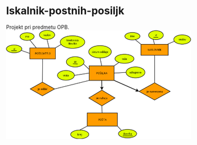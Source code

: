 # Iskalnik-postnih-posiljk
Projekt pri predmetu OPB.
![alt tag](https://github.com/ZavbiA/Iskalnik-postnih-posiljk/blob/master/DiagramPosta.png)
